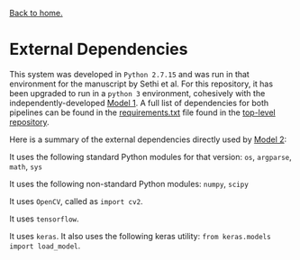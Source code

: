 [Back to home.](../README.md)

# External Dependencies

This system was developed in `Python 2.7.15` and was run in that environment for the manuscript by Sethi et al.  For this repository, it has been upgraded to run in a `python 3` environment, cohesively with the independently-developed [Model 1](https://github.com/calico/AAC_scoring/tree/master/model_1).  A full list of dependencies for both pipelines can be found in the [requirements.txt](https://github.com/calico/AAC_scoring/blob/master/requirements.txt) file found in the [top-level repository](https://github.com/calico/AAC_scoring).

Here is a summary of the external dependencies directly used by [Model 2](https://github.com/calico/AAC_scoring/tree/master/model_2):

It uses the following standard Python modules for that version:
`os`, `argparse`, `math`, `sys`

It uses the following non-standard Python modules:
`numpy`, `scipy`

It uses `OpenCV`, called as `import cv2`.

It uses `tensorflow`.

It uses `keras`.  It also uses the following keras utility:
`from keras.models import load_model`.


